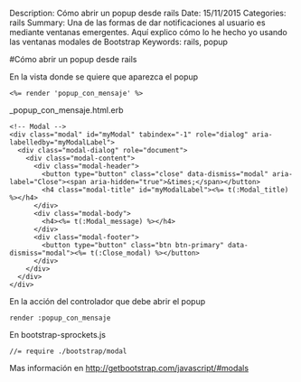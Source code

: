 Description: Cómo abrir un popup desde rails
Date: 15/11/2015
Categories: rails
Summary: Una de las formas de dar notificaciones al usuario es mediante ventanas emergentes. Aquí explico cómo lo he hecho yo usando las ventanas modales de Bootstrap
Keywords: rails, popup

#Cómo abrir un popup desde rails

En la vista donde se quiere que aparezca el popup

    <%= render 'popup_con_mensaje' %>


_popup_con_mensaje.html.erb

    <!-- Modal -->
    <div class="modal" id="myModal" tabindex="-1" role="dialog" aria-labelledby="myModalLabel">
      <div class="modal-dialog" role="document">
        <div class="modal-content">
          <div class="modal-header">
            <button type="button" class="close" data-dismiss="modal" aria-label="Close"><span aria-hidden="true">&times;</span></button>
            <h4 class="modal-title" id="myModalLabel"><%= t(:Modal_title) %></h4>
          </div>
          <div class="modal-body">
            <h4><%= t(:Modal_message) %></h4>
          </div>
          <div class="modal-footer">
            <button type="button" class="btn btn-primary" data-dismiss="modal"><%= t(:Close_modal) %></button>
          </div>
        </div>
      </div>
    </div>


En la acción del controlador que debe abrir el popup

    render :popup_con_mensaje


En bootstrap-sprockets.js

    //= require ./bootstrap/modal

Mas información en <http://getbootstrap.com/javascript/#modals>
